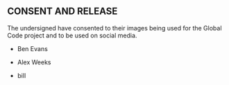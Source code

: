 ## CONSENT AND RELEASE

The undersigned have consented to their images being used for the Global Code project
and to be used on social media.

* Ben Evans

* Alex Weeks

* bill

